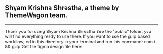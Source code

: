 ## Shyam Krishna Shrestha, a theme by ThemeWagon team.

---

Thank you for using Shyam Krishna Shrestha See the "public" folder, you will find everything ready to use there. If you want to use the gulp based workflow, cd to this directory in your terminal and run this command: npm i && gulp
Get the figma design file here:

<!-- [https://www.figma.com/community/file/iVtJJapAlfDQJLcDedSwMm] -->
